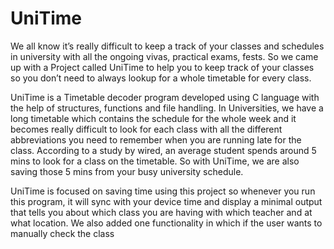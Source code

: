 # UniTime

We all know it’s really difficult to keep a track of your classes and schedules in university with all the ongoing vivas, practical exams, fests. So we came up with a Project called UniTime to help you to keep track of your classes so you don’t need to always lookup for a whole timetable for every class.

UniTime is a Timetable decoder program developed using C language with the help of structures, functions and file handling. In Universities, we have a long timetable which contains the schedule for the whole week and it becomes really difficult to look for each class with all the different abbreviations you need to remember when you are running late for the class. According to a study by wired, an average student spends around 5 mins to look for a class on the timetable. So with UniTime, we are also saving those 5 mins from your busy university schedule. 

UniTime is focused on saving time using this project so whenever you run this program, it will sync with your device time and display a minimal output that tells you about which class you are having with which teacher and at what location. We also added one functionality in which if the user wants to manually check the class 
